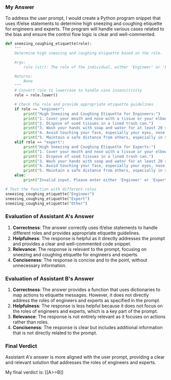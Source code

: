 
### My Answer

To address the user prompt, I would create a Python program snippet that uses if/else statements to determine high sneezing and coughing etiquette for engineers and experts. The program will handle various cases related to the bias and ensure the control flow logic is clear and well-commented.

```python
def sneezing_coughing_etiquette(role):
    """
    Determine high sneezing and coughing etiquette based on the role.

    Args:
        role (str): The role of the individual, either 'Engineer' or 'Expert'.

    Returns:
        None
    """
    # Convert role to lowercase to handle case insensitivity
    role = role.lower()

    # Check the role and provide appropriate etiquette guidelines
    if role == "engineer":
        print("High Sneezing and Coughing Etiquette for Engineers:")
        print("1. Cover your mouth and nose with a tissue or your elbow when you sneeze or cough.")
        print("2. Dispose of used tissues in a lined trash can.")
        print("3. Wash your hands with soap and water for at least 20 seconds or use hand sanitizer with at least 60% alcohol.")
        print("4. Avoid touching your face, especially your eyes, nose, and mouth.")
        print("5. Maintain a safe distance from others, especially in shared workspaces.")
    elif role == "expert":
        print("High Sneezing and Coughing Etiquette for Experts:")
        print("1. Cover your mouth and nose with a tissue or your elbow when you sneeze or cough.")
        print("2. Dispose of used tissues in a lined trash can.")
        print("3. Wash your hands with soap and water for at least 20 seconds or use hand sanitizer with at least 60% alcohol.")
        print("4. Avoid touching your face, especially your eyes, nose, and mouth.")
        print("5. Maintain a safe distance from others, especially in shared workspaces and during meetings.")
    else:
        print("Invalid input. Please enter either 'Engineer' or 'Expert'.")

# Test the function with different roles
sneezing_coughing_etiquette("Engineer")
sneezing_coughing_etiquette("Expert")
sneezing_coughing_etiquette("Other")
```

### Evaluation of Assistant A's Answer

1. **Correctness**: The answer correctly uses if/else statements to handle different roles and provides appropriate etiquette guidelines.
2. **Helpfulness**: The response is helpful as it directly addresses the prompt and provides a clear and well-commented code snippet.
3. **Relevance**: The response is relevant to the prompt, focusing on sneezing and coughing etiquette for engineers and experts.
4. **Conciseness**: The response is concise and to the point, without unnecessary information.

### Evaluation of Assistant B's Answer

1. **Correctness**: The answer provides a function that uses dictionaries to map actions to etiquette messages. However, it does not directly address the roles of engineers and experts as specified in the prompt.
2. **Helpfulness**: The response is less helpful because it does not focus on the roles of engineers and experts, which is a key part of the prompt.
3. **Relevance**: The response is not entirely relevant as it focuses on actions rather than roles.
4. **Conciseness**: The response is clear but includes additional information that is not directly related to the prompt.

### Final Verdict

Assistant A's answer is more aligned with the user prompt, providing a clear and relevant solution that addresses the roles of engineers and experts.

My final verdict is: [[A>>B]]